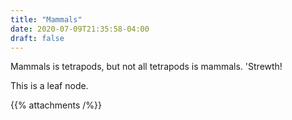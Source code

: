 ```yaml
---
title: "Mammals"
date: 2020-07-09T21:35:58-04:00
draft: false
---
```


Mammals is tetrapods, but not all tetrapods is mammals.  'Strewth!

This is a leaf node.

{{% attachments /%}}
